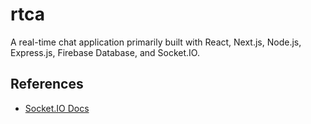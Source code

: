 # rtca
A real-time chat application primarily built with React, Next.js, Node.js, Express.js, Firebase Database, and Socket.IO.

## References
- [Socket.IO Docs](https://socket.io)
